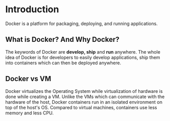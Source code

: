# Introduction
Docker is a platform for packaging, deploying, and running applications.
## What is Docker? And Why Docker?

The keywords of Docker are **develop, ship** and **run** anywhere. The whole idea of Docker is for developers to easily develop applications, ship them into containers which can then be deployed anywhere.

## Docker vs VM

Docker virtualizes the Operating System while virtualization of hardware is done while creating a VM. Unlike the VMs which can communicate with the hardware of the host, Docker containers run in an isolated environment on top of the host's OS.
Compared to virtual machines, containers use less memory and less CPU.


